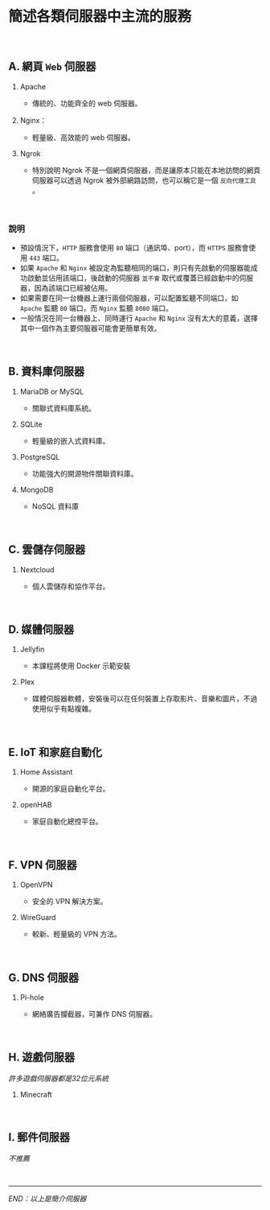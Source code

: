# 簡述各類伺服器中主流的服務

<br>

## A. 網頁 `Web` 伺服器

1. Apache

   - 傳統的、功能齊全的 web 伺服器。

2. Nginx：

   - 輕量級、高效能的 web 伺服器。

3. Ngrok

   - 特別說明 Ngrok 不是一個網頁伺服器，而是讓原本只能在本地訪問的網頁伺服器可以透過 Ngrok 被外部網路訪問，也可以稱它是一個 `反向代理工具` 。

<br>

### 說明

  - 預設情況下，`HTTP` 服務會使用 `80` 端口（通訊埠、port），而 `HTTPS` 服務會使用 `443` 端口。
  - 如果 `Apache` 和 `Nginx` 被設定為監聽相同的端口，則只有先啟動的伺服器能成功啟動並佔用該端口，後啟動的伺服器 `並不會` 取代或覆蓋已經啟動中的伺服器，因為該端口已經被佔用。
  - 如果需要在同一台機器上運行兩個伺服器，可以配置監聽不同端口，如 `Apache` 監聽 `80` 端口，而 `Nginx` 監聽 `8080` 端口。
  - 一般情況在同一台機器上、同時運行 `Apache` 和 `Nginx` 沒有太大的意義，選擇其中一個作為主要伺服器可能會更簡單有效。



<br>

## B. 資料庫伺服器

1. MariaDB or MySQL

   - 關聯式資料庫系統。

2. SQLite

   - 輕量級的嵌入式資料庫。

3. PostgreSQL

   - 功能強大的開源物件關聯資料庫。

4. MongoDB

   - NoSQL 資料庫

<br>

## C. 雲儲存伺服器

1. Nextcloud

   - 個人雲儲存和協作平台。

<br>

## D. 媒體伺服器

1. Jellyfin

   - 本課程將使用 Docker 示範安裝

2. Plex

   - 媒體伺服器軟體，安裝後可以在任何裝置上存取影片、音樂和圖片，不過使用似乎有點複雜。

<br>

## E. IoT 和家庭自動化

1. Home Assistant

   - 開源的家庭自動化平台。

2. openHAB

   - 家庭自動化總控平台。

<br>

## F. VPN 伺服器

1. OpenVPN

   - 安全的 VPN 解決方案。

2. WireGuard

   - 較新、輕量級的 VPN 方法。

<br>

## G. DNS 伺服器

1. Pi-hole

   - 網絡廣告攔截器，可兼作 DNS 伺服器。

<br>

## H. 遊戲伺服器

_許多遊戲伺服器都是32位元系統_

1. Minecraft

<br>

## I. 郵件伺服器

_不推薦_

<br>

---

_END：以上是簡介伺服器_
